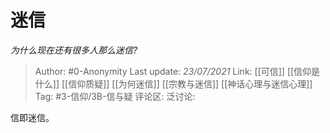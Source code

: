 # 迷信
*为什么现在还有很多人那么迷信?*

> Author: #0-Anonymity
> Last update: *23/07/2021*
> Link: [[可信]] [[信仰是什么]] [[信仰质疑]] [[为何迷信]] [[宗教与迷信]] [[神话心理与迷信心理]]
> Tag: #3-信仰/3B-信与疑
> 评论区:
> 泛讨论:

信即迷信。
